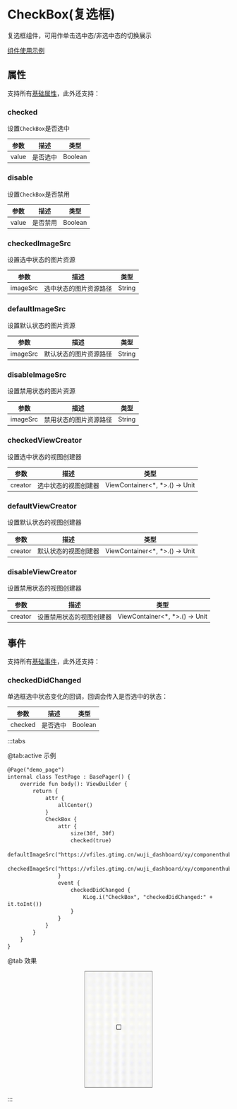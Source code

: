 # CheckBox(复选框)

复选框组件，可用作单击选中态/非选中态的切换展示

[组件使用示例](https://github.com/Tencent-TDS/KuiklyUI/blob/main/demo/src/commonMain/kotlin/com/tencent/kuikly/demo/pages/demo/CheckBoxExamplePage.kt)

## 属性

支持所有[基础属性](basic-attr-event.md#基础属性)，此外还支持：

### checked

设置`CheckBox`是否选中

| 参数 | 描述 | 类型 |
| -- | -- | -- |
| value | 是否选中 | Boolean |

### disable

设置`CheckBox`是否禁用

| 参数 | 描述 | 类型 |
| -- | -- | -- |
| value | 是否禁用 | Boolean |

### checkedImageSrc

设置选中状态的图片资源

| 参数 | 描述 | 类型 |
| -- | -- | -- |
| imageSrc | 选中状态的图片资源路径 | String |

### defaultImageSrc

设置默认状态的图片资源

| 参数 | 描述 | 类型 |
| -- | -- | -- |
| imageSrc | 默认状态的图片资源路径 | String |

### disableImageSrc

设置禁用状态的图片资源

| 参数 | 描述 | 类型 |
| -- | -- | -- |
| imageSrc | 禁用状态的图片资源路径 | String |

### checkedViewCreator

设置选中状态的视图创建器

| 参数 | 描述 | 类型 |
| -- | -- | -- |
| creator | 选中状态的视图创建器 | ViewContainer<*, *>.() -> Unit |

### defaultViewCreator

设置默认状态的视图创建器

| 参数 | 描述 | 类型 |
| -- | -- | -- |
| creator | 默认状态的视图创建器 | ViewContainer<*, *>.() -> Unit |

### disableViewCreator

设置禁用状态的视图创建器

| 参数 | 描述 | 类型 |
| -- | -- | -- |
| creator | 设置禁用状态的视图创建器 | ViewContainer<*, *>.() -> Unit |

## 事件

支持所有[基础事件](basic-attr-event.md#基础事件)，此外还支持：

### checkedDidChanged

单选框选中状态变化的回调，回调会传入是否选中的状态：

| 参数 | 描述 | 类型 |
| -- | -- | -- |
| checked | 是否选中| Boolean |

:::tabs

@tab:active 示例

```kotlin{8-20}
@Page("demo_page")
internal class TestPage : BasePager() {
    override fun body(): ViewBuilder {
        return {
            attr {
                allCenter()
            }
            CheckBox {
                attr {
                    size(30f, 30f)
                    checked(true)
                    defaultImageSrc("https://vfiles.gtimg.cn/wuji_dashboard/xy/componenthub/Efeg39sG.png")
                    checkedImageSrc("https://vfiles.gtimg.cn/wuji_dashboard/xy/componenthub/m5kRYKMt.png")
                }
                event {
                    checkedDidChanged {
                        KLog.i("CheckBox", "checkedDidChanged:" + it.toInt())
                    }
                }
            }
        }
    }
}
```

@tab 效果

<div align="center">
<img src="./img/checkbox.gif" style="width: 30%; border: 1px gray solid">
</div>

:::